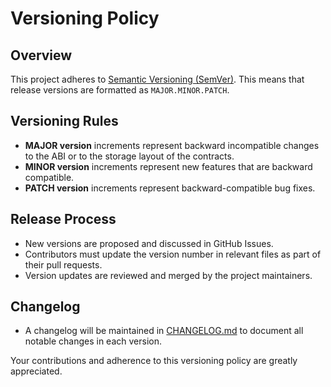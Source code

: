 # Versioning Policy

## Overview
This project adheres to [Semantic Versioning (SemVer)](https://semver.org/). This means that release versions are formatted as `MAJOR.MINOR.PATCH`.

## Versioning Rules
- **MAJOR version** increments represent backward incompatible changes to the ABI or to the storage layout of the contracts.
- **MINOR version** increments represent new features that are backward compatible.
- **PATCH version** increments represent backward-compatible bug fixes.

## Release Process
- New versions are proposed and discussed in GitHub Issues.
- Contributors must update the version number in relevant files as part of their pull requests.
- Version updates are reviewed and merged by the project maintainers.

## Changelog
- A changelog will be maintained in [CHANGELOG.md](./CHANGELOG.md) to document all notable changes in each version.

Your contributions and adherence to this versioning policy are greatly appreciated.
